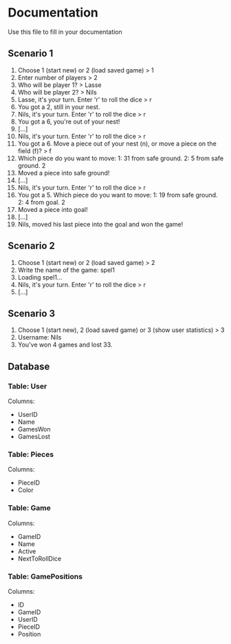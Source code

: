# Documentation

Use this file to fill in your documentation

## Scenario 1
1. Choose 1 (start new) or 2 (load saved game) > 1
2. Enter number of players > 2
3. Who will be player 1? > Lasse
4. Who will be player 2? > Nils
5. Lasse, it's your turn. Enter 'r' to roll the dice > r
6. You got a 2, still in your nest.
7. Nils, it's your turn. Enter 'r' to roll the dice > r
8. You got a 6, you're out of your nest!
9. [...]
10. Nils, it's your turn. Enter 'r' to roll the dice > r
11. You got a 6. Move a piece out of your nest (n), or move a piece on the field (f)? > f
12. Which piece do you want to move:
	1: 31 from safe ground.
	2: 5 from safe ground.
	2 
13. Moved a piece into safe ground!
14. [...]
15. Nils, it's your turn. Enter 'r' to roll the dice > r
16. You got a 5. Which piece do you want to move:
	1: 19 from safe ground.
	2: 4 from goal.
	2
17. Moved a piece into goal!
18. [...]
19. Nils, moved his last piece into the goal and won the game!

## Scenario 2
1. Choose 1 (start new) or 2 (load saved game) > 2
2. Write the name of the game: spel1
3. Loading spel1...
4. Nils, it's your turn. Enter 'r' to roll the dice > r
5. [...]

## Scenario 3
1. Choose 1 (start new), 2 (load saved game) or 3 (show user statistics) > 3
2. Username: Nils
3. You've won 4 games and lost 33.


## Database

### Table: User
Columns:
* UserID
* Name
* GamesWon
* GamesLost

### Table: Pieces
Columns:
* PieceID
* Color

### Table: Game
Columns:
* GameID
* Name
* Active
* NextToRollDice

### Table: GamePositions
Columns:
* ID
* GameID
* UserID
* PieceID
* Position

